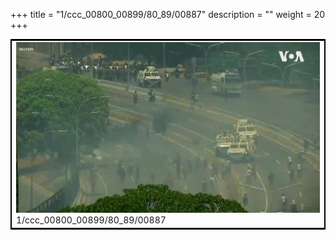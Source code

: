 +++
title = "1/ccc_00800_00899/80_89/00887"
description = ""
weight = 20
+++

<table style="border:2px solid black;max-width:800px;max-height:800px;" 
><tr><td>
<img class="center-fit-jpg"
src="/jpg_/aaa_20190430_NxaOmWaI8sI_00886.jpg">
1/ccc_00800_00899/80_89/00887
</img></td></tr></table>
